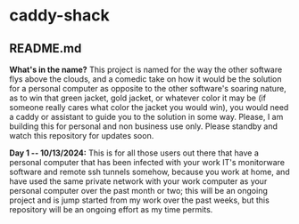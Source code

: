 # caddy-shack
## README.md
__What's in the name?__ This project is named for the way the other software flys above the clouds, and a comedic take on how it would be the solution for a personal computer as opposite to the other software's soaring nature, as to win that green jacket, gold jacket, or whatever color it may be (if someone really cares what color the jacket you would win), you would need a caddy or assistant to guide you to the solution in some way. Please, I am building this for personal and non business use only. Please standby and watch this repository for updates soon.

__Day 1 -- 10/13/2024:__ This is for all those users out there that have a personal computer that has been infected with your work IT's monitorware software and remote ssh tunnels somehow, because you work at home, and have used the same private network with your work computer as your personal computer over the past month or two;
this will be an ongoing project and is jump started from my work over the past weeks, but this repository will be an ongoing effort as my time permits.
